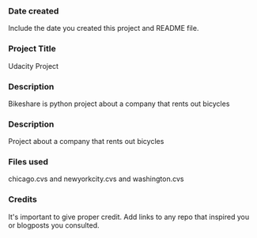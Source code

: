### Date created
Include the date you created this project and README file.

### Project Title
Udacity Project

### Description
Bikeshare is python project about a company that rents out bicycles 
### Description
Project about a company that rents out bicycles
### Files used
chicago.cvs and newyorkcity.cvs and washington.cvs
### Credits
It's important to give proper credit. Add links to any repo that inspired you or blogposts you consulted.

